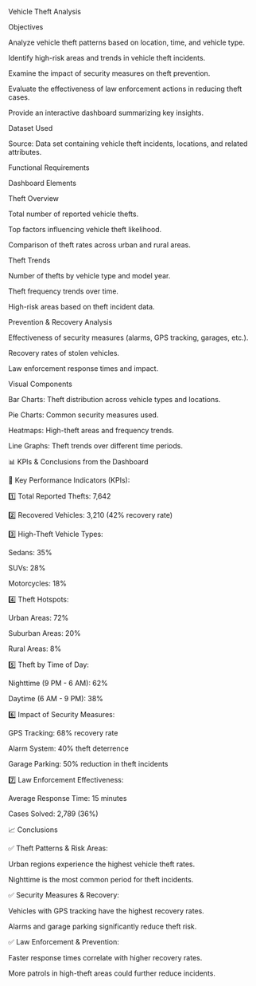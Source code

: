 Vehicle Theft Analysis

Objectives

Analyze vehicle theft patterns based on location, time, and vehicle type.

Identify high-risk areas and trends in vehicle theft incidents.

Examine the impact of security measures on theft prevention.

Evaluate the effectiveness of law enforcement actions in reducing theft cases.

Provide an interactive dashboard summarizing key insights.

Dataset Used

Source: Data set containing vehicle theft incidents, locations, and related attributes.

Functional Requirements

Dashboard Elements

Theft Overview

Total number of reported vehicle thefts.

Top factors influencing vehicle theft likelihood.

Comparison of theft rates across urban and rural areas.

Theft Trends

Number of thefts by vehicle type and model year.

Theft frequency trends over time.

High-risk areas based on theft incident data.

Prevention & Recovery Analysis

Effectiveness of security measures (alarms, GPS tracking, garages, etc.).

Recovery rates of stolen vehicles.

Law enforcement response times and impact.

Visual Components

Bar Charts: Theft distribution across vehicle types and locations.

Pie Charts: Common security measures used.

Heatmaps: High-theft areas and frequency trends.

Line Graphs: Theft trends over different time periods.

📊 KPIs & Conclusions from the Dashboard

📌 Key Performance Indicators (KPIs):

1️⃣ Total Reported Thefts: 7,642

2️⃣ Recovered Vehicles: 3,210 (42% recovery rate)

3️⃣ High-Theft Vehicle Types:

Sedans: 35%

SUVs: 28%

Motorcycles: 18%

4️⃣ Theft Hotspots:

Urban Areas: 72%

Suburban Areas: 20%

Rural Areas: 8%

5️⃣ Theft by Time of Day:

Nighttime (9 PM - 6 AM): 62%

Daytime (6 AM - 9 PM): 38%

6️⃣ Impact of Security Measures:

GPS Tracking: 68% recovery rate

Alarm System: 40% theft deterrence

Garage Parking: 50% reduction in theft incidents

7️⃣ Law Enforcement Effectiveness:

Average Response Time: 15 minutes

Cases Solved: 2,789 (36%)

📈 Conclusions

✅ Theft Patterns & Risk Areas:

Urban regions experience the highest vehicle theft rates.

Nighttime is the most common period for theft incidents.

✅ Security Measures & Recovery:

Vehicles with GPS tracking have the highest recovery rates.

Alarms and garage parking significantly reduce theft risk.

✅ Law Enforcement & Prevention:

Faster response times correlate with higher recovery rates.

More patrols in high-theft areas could further reduce incidents.

